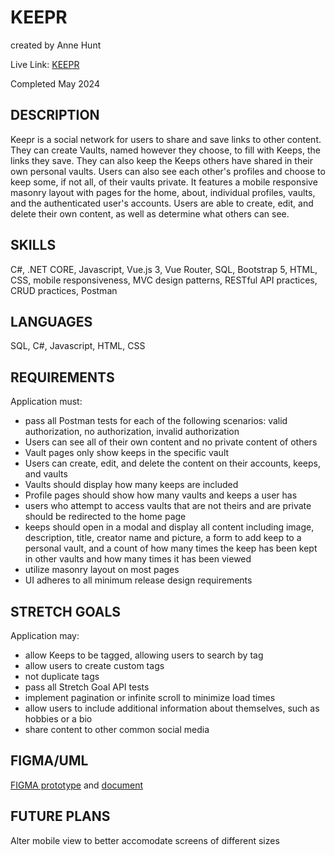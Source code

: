 # KEEPR

created by Anne Hunt

Live Link: [KEEPR](https://keepr.annehunt.dev)

Completed May 2024

## DESCRIPTION

Keepr is a social network for users to share and save links to other content. They can create Vaults, named however they choose, to fill with Keeps, the links they save. They can also keep the Keeps others have shared in their own personal vaults. Users can also see each other's profiles and choose to keep some, if not all, of their vaults private. It features a mobile responsive masonry layout with pages for the home, about, individual profiles, vaults, and the authenticated user's accounts. Users are able to create, edit, and delete their own content, as well as determine what others can see.

## SKILLS

C#, .NET CORE, Javascript, Vue.js 3, Vue Router, SQL, Bootstrap 5, HTML, CSS, mobile responsiveness, MVC design patterns, RESTful API practices, CRUD practices, Postman

## LANGUAGES

SQL, C#, Javascript, HTML, CSS

## REQUIREMENTS

Application must:

- pass all Postman tests for each of the following scenarios: valid authorization, no authorization, invalid authorization
- Users can see all of their own content and no private content of others
- Vault pages only show keeps in the specific vault
- Users can create, edit, and delete the content on their accounts, keeps, and vaults
- Vaults should display how many keeps are included
- Profile pages should show how many vaults and keeps a user has
- users who attempt to access vaults that are not theirs and are private should be redirected to the home page
- keeps should open in a modal and display all content including image, description, title, creator name and picture, a form to add keep to a personal vault, and a count of how many times the keep has been kept in other vaults and how many times it has been viewed
- utilize masonry layout on most pages
- UI adheres to all minimum release design requirements

## STRETCH GOALS

Application may:

- allow Keeps to be tagged, allowing users to search by tag
- allow users to create custom tags
- not duplicate tags
- pass all Stretch Goal API tests
- implement pagination or infinite scroll to minimize load times
- allow users to include additional information about themselves, such as hobbies or a bio
- share content to other common social media

## FIGMA/UML

[FIGMA prototype](https://www.figma.com/proto/5ImMGVfWaUJwSYLU4xscBk/Keepr?scaling=scale-down&page-id=0:1&starting-point-node-id=7786:144&node-id=7786:144) and [document](https://www.figma.com/file/5ImMGVfWaUJwSYLU4xscBk/Keepr)

## FUTURE PLANS
Alter mobile view to better accomodate screens of different sizes